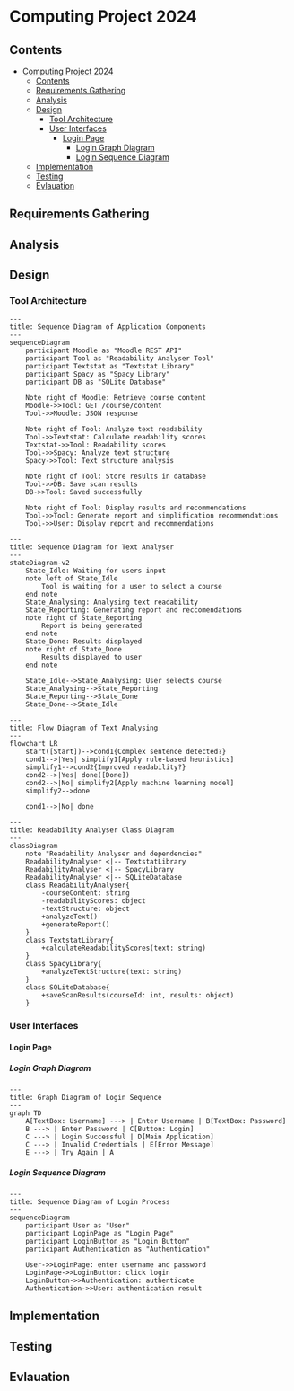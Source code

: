 # Computing Project 2024

## Contents
- [Computing Project 2024](#computing-project-2024)
  - [Contents](#contents)
  - [Requirements Gathering](#requirements-gathering)
  - [Analysis](#analysis)
  - [Design](#design)
    - [Tool Architecture](#tool-architecture)
    - [User Interfaces](#user-interfaces)
      - [Login Page](#login-page)
        - [Login Graph Diagram](#login-graph-diagram)
        - [Login Sequence Diagram](#login-sequence-diagram)
  - [Implementation](#implementation)
  - [Testing](#testing)
  - [Evlauation](#evlauation)

## Requirements Gathering 

## Analysis

## Design
### Tool Architecture
```mermaid
---
title: Sequence Diagram of Application Components
---
sequenceDiagram
    participant Moodle as "Moodle REST API"
    participant Tool as "Readability Analyser Tool"
    participant Textstat as "Textstat Library"
    participant Spacy as "Spacy Library"
    participant DB as "SQLite Database"

    Note right of Moodle: Retrieve course content
    Moodle->>Tool: GET /course/content
    Tool->>Moodle: JSON response

    Note right of Tool: Analyze text readability
    Tool->>Textstat: Calculate readability scores
    Textstat->>Tool: Readability scores
    Tool->>Spacy: Analyze text structure
    Spacy->>Tool: Text structure analysis

    Note right of Tool: Store results in database
    Tool->>DB: Save scan results
    DB->>Tool: Saved successfully

    Note right of Tool: Display results and recommendations
    Tool->>Tool: Generate report and simplification recommendations
    Tool->>User: Display report and recommendations
```
```mermaid
---
title: Sequence Diagram for Text Analyser
---
stateDiagram-v2
    State_Idle: Waiting for users input
    note left of State_Idle
        Tool is waiting for a user to select a course
    end note
    State_Analysing: Analysing text readability
    State_Reporting: Generating report and reccomendations
    note right of State_Reporting
        Report is being generated
    end note
    State_Done: Results displayed
    note right of State_Done
        Results displayed to user
    end note
    
    State_Idle-->State_Analysing: User selects course
    State_Analysing-->State_Reporting
    State_Reporting-->State_Done
    State_Done-->State_Idle

```
```mermaid
---
title: Flow Diagram of Text Analysing
---
flowchart LR
    start([Start])-->cond1{Complex sentence detected?}
    cond1-->|Yes| simplify1[Apply rule-based heuristics]
    simplify1-->cond2{Improved readability?}
    cond2-->|Yes| done([Done])
    cond2-->|No| simplify2[Apply machine learning model]
    simplify2-->done

    cond1-->|No| done
```
```mermaid
---
title: Readability Analyser Class Diagram
---
classDiagram
    note "Readability Analyser and dependencies"
    ReadabilityAnalyser <|-- TextstatLibrary
    ReadabilityAnalyser <|-- SpacyLibrary
    ReadabilityAnalyser <|-- SQLiteDatabase
    class ReadabilityAnalyser{
        -courseContent: string
        -readabilityScores: object
        -textStructure: object
        +analyzeText()
        +generateReport()
    }
    class TextstatLibrary{
        +calculateReadabilityScores(text: string)
    }
    class SpacyLibrary{
        +analyzeTextStructure(text: string)
    }
    class SQLiteDatabase{
        +saveScanResults(courseId: int, results: object)
    }
```
### User Interfaces
#### Login Page
##### Login Graph Diagram
```mermaid
---
title: Graph Diagram of Login Sequence
---
graph TD
    A[TextBox: Username] ---> | Enter Username | B[TextBox: Password]
    B ---> | Enter Password | C[Button: Login]
    C ---> | Login Successful | D[Main Application]
    C ---> | Invalid Credentials | E[Error Message]
    E ---> | Try Again | A
```
##### Login Sequence Diagram
```mermaid
---
title: Sequence Diagram of Login Process
---
sequenceDiagram
    participant User as "User"
    participant LoginPage as "Login Page"
    participant LoginButton as "Login Button"
    participant Authentication as "Authentication"

    User->>LoginPage: enter username and password
    LoginPage->>LoginButton: click login
    LoginButton->>Authentication: authenticate
    Authentication->>User: authentication result
```
## Implementation

## Testing

## Evlauation